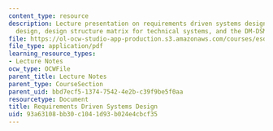 ```yaml
---
content_type: resource
description: Lecture presentation on requirements driven systems design, axiomatic
  design, design structure matrix for technical systems, and the DM-DSM method.
file: https://ol-ocw-studio-app-production.s3.amazonaws.com/courses/esd-33-systems-engineering-summer-2010/93a63108bb30c1041d93b024e4cbcf35_MITESD_33SUM10_lec06.pdf
file_type: application/pdf
learning_resource_types:
- Lecture Notes
ocw_type: OCWFile
parent_title: Lecture Notes
parent_type: CourseSection
parent_uid: bbd7ecf5-1374-7542-4e2b-c39f9be5f0aa
resourcetype: Document
title: Requirements Driven Systems Design
uid: 93a63108-bb30-c104-1d93-b024e4cbcf35
---
```


